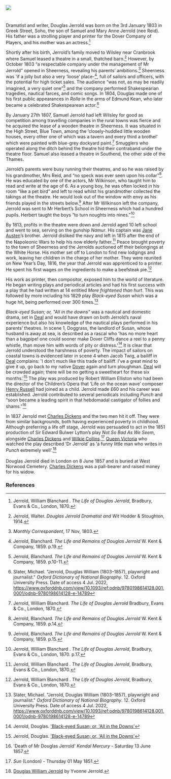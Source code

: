 <a href="https://beta.kent-maps.online"><img src="https://beta.kent-maps.online/juncture/ve-button.png"></a>

<param ve-config 
       title="Douglas William Jerrold (1803-1857)"
       author="Michelle Crowther"
       banner="https://raw.githubusercontent.com/kent-map/images/main/banners/19c.jpg"
       layout="vertical"
       description="A visual essay by Michelle Crowther, which introduces the life and work of dramatist and writer, Douglas Jerrold.">


<param ve-entity eid="Q1011096" aliases="Deal">



<!-- Historical map layers -->
<param ve-map-layer active allmaps allmaps-id="4478e36824ad9d1a" title="Greenwood 1829">

#

Dramatist and writer, Douglas Jerrold was born on the 3rd January 1803 in Greek Street, Soho, the son of Samuel and Mary Anne Jerrold (nee Reid). His father was a strolling player and printer for the Dover Company of Players, and his mother was an actress.[^ref1] 
<param ve-image url="https://upload.wikimedia.org/wikipedia/commons/8/81/Douglas_William_Jerrold_by_Sir_Daniel_Macnee.jpg" label="Douglas William Jerrold" attribution="by Daniel Macnee, Public domain, via Wikimedia Commons">
<param ve-entity eid="Q179224" aliases="Dover">
<param ve-map center="Q179224" zoom="13">

Shortly after his birth, Jerrold’s family moved to Wilsley near Cranbrook where Samuel leased a theatre in a small, thatched barn.[^ref2] However, by October 1803 “a respectable company under the management of Mr Jerrold” opened in Sheerness, revealing his parents’ ambitions.[^ref3] Sheerness was 'if a jolly but also a very ‘loose’ place-[^ref4], full of sailors and officers, with the potential for high ticket sales. The audience “was not, as may be readily imagined, a very quiet one”[^ref5] and the company performed Shakespearian tragedies, nautical farces,  and comic songs. In 1804, Douglas made one of his first public appearances in _Rolla_ in the arms of Edmund Kean, who later became a celebrated Shakespearean actor.[^ref6]
<param ve-image url="https://upload.wikimedia.org/wikipedia/commons/c/cd/Edmund_Kean_in_the_Character_of_Macbeth_1814_George_Henry_Harlow.jpg" label="Edmund Kean in the Character of Macbeth, 1814" attribution="By George Henry Harlow, Public domain, via Wikimedia Commons">
<param ve-entity eid="Q2160826" aliases="Cranbrook">
<param ve-entity eid="Q1003196" aliases="Sheerness">
<param ve-map center="Q2160826" zoom="13">
<param ve-map center="Q1003196" zoom="13">

By January 27th 1807, Samuel Jerrold had left Wilsley for good as competition among travelling companies in the rural towns was fierce and he acquired the lease of a wooden theatre in Sheerness. It was situated in the High Street, Blue Town, among the ‘closely-huddled little wooden houses, every other one of which was a tavern and every third a brothel’ which were painted with blue-grey dockyard paint.[^ref7]  Smugglers who operated along the ditch behind the theatre hid their contraband under the theatre floor.  Samuel also leased a theatre in Southend, the other side of the Thames.
<param ve-image url="https://upload.wikimedia.org/wikipedia/commons/3/38/Wilsley_Oast%2C_Cranbrook_-_geograph.org.uk_-_2942306.jpg" label="Wilsely Oast, Cranbrook" attribution="Wilsley Oast, Cranbrook by Julian P Guffogg, via Wikimedia Commons" license="CC BY-SA 2.0">
<param ve-map center="Q1003196" zoom="15">

Jerrold’s parents were busy running their theatres, and so he was raised by his grandmother, Mrs Reid, and “no speck was ever seen upon his collar”[^ref8]. He was educated by one of the actors, Mr Wilkinson, who taught him to read and write at the age of 6.  As a young boy, he was often locked in his room “like a pet bird” and left to read whilst his grandmother collected the takings at the theatre. He would look out of the window with envy as his friends played in the streets below.[^ref9] After Mr Wilkinson left the company, Jerrold was sent to Mr Herbert’s School in Sheerness which had a hundred pupils. Herbert taught the boys “to turn noughts into nines.”[^ref10] 
<param ve-image url="https://stor.artstor.org/stor/e5edb1c7-9b9f-427e-8057-e5df4793b6d4" label="George Vertue, The Picturesque Beauties of Great Britain: Kent.  Dock Yard, Sheerness, 1829" attribution="Photo by Astrid Stilma. By permission of Patrick Marrin">
<param ve-map center="Q1003196" zoom="15">

By 1813, profits in the theatre were down and Jerrold aged 10 left school and went to sea, serving on the gunship _Namur_. His captain was [Jane Austen](/19c/19c-austen-biography)’s brother. Jerrold disliked the navy and left in 1815 after the end of the Napoleonic Wars to help his now elderly father.[^ref11] Peace brought poverty to the town of Sheerness and the Jerrolds auctioned off their belongings at the White Horse. His mother set off to London to find new lodgings and work, leaving her children in the charge of her mother. They were reunited on New Year’s Day, 1816, the year that Jerrold was apprenticed to a printer. He spent his first wages on the ingredients to make a beefsteak pie.[^ref12]
<param ve-image url="https://upload.wikimedia.org/wikipedia/commons/7/78/HMS_Namur_IMG_4822.jpg" label="HMS Namur" attribution="Richard Perret, active in 1806, Public domain, via Wikimedia Commons">

His work as printer, then compositor, exposed him to the world of literature. He began writing plays and periodical articles and had his first success with a play that he had written at 14 entitled _More frightened than hurt_. This was followed by more including his 1829 play _Black-eyed Susan_ which was a huge hit, being performed over 300 times.[^ref13] 
<param ve-image url="https://upload.wikimedia.org/wikipedia/commons/7/7d/Paul_Fourdrinier_-_Sweet_William%5Es_Farewell_to_Black_Eyed_Susan_-_B1995.13.141_-_Yale_Center_for_British_Art.jpg" label="Sweet William's Frewell to Black-eyed Susan" attribution="Paul Fourdrinier, CC0, via Wikimedia Commons">

_Black-eyed Susan; or, "All in the downs"_ was a nautical and domestic drama, set in [Deal](/seascape/deal) and would have drawn on both Jerrold’s naval experience but also his knowledge of the nautical plays performed in his parents’ theatres. In scene 1, Doggrass, the landlord of Susan, whose husband is away at sea, is described as a rascal who 'has no more heart than a bagpipe! one could sooner make Dover Cliffs dance a reel to a penny whistle, than move him with words of pity or distress.'[^ref14] It is clear that Jerrold understood the harshness of poverty. The impact of sailors on coastal towns is evidenced later in scene 4 when Jacob Twig, a bailiff in [Deal](/seascape/deal) complains: 'I don’t much like this trade of bailiff. I’ve a great mind to give it up, go back to my native [Dover](/19c/19c-dover) again and turn ploughman. [Deal](/seascape/deal) will be crowded again; there will be no getting a sweetheart for these six months.'[^ref15] The play was produced by Robert William Elliston who had been the director of the Children’s Opera that ‘Life on the ocean wave’ composer [Henry Russell](/19c/19c-russell-biography) had joined as a child. Jerrold made £60 and his career was established. Jerrold contributed to several periodicals including _Punch_ and “soon became a leading spirit in that hebdomadal castigator of follies and shams.”[^ref16]
<param ve-image url="https://upload.wikimedia.org/wikipedia/commons/e/e2/Ebenezer_Landells_-_The_Illuminated_Magazine_-_No.1%2C_May_1843.jpg" label="The Illuminated Magazine edited by Douglas Jerrold, 1843" attribution="Ebenezer Landells, Public domain, via Wikimedia Commons">
<param ve-map center="Q1011096" zoom="15">
<param ve-map center="Q179224" zoom="15">

In 1837 Jerrold met [Charles Dickens](/dickens/dickens-biography) and the two men hit it off. They were from similar backgrounds, both having experienced poverty in childhood. Although preferring a life off stage, Jerrold was persuaded to act in the 1851 production of Sir Edward Bulwer Lytton’s play _Not So Bad As We Seem_, alongside [Charles Dickens](/dickens/dickens-biography) and [Wilkie Collins](/19c/19c-collins-biography).[^ref17] [Queen Victoria](/19c/19c-victoria-biography) who watched the play described ‘Dr Jerrold’ as ‘a funny little man who writes in _Punch_ extremely well’.[^ref18]  
<br>
Douglas Jerrold died in London on 8 June 1857 and is buried at West Norwood Cemetery. [Charles Dickens](/dickens/dickens-biography) was a pall-bearer and raised money for his widow. 
<param ve-image url="https://upload.wikimedia.org/wikipedia/commons/f/f3/Charles_Dickens_circa_1840.jpg" label="Charles Dickens c. 1840" attribution="From an oil painting by R. J. Lane, Public domain, via Wikimedia Commons">

### References

[^ref1]: Jerrold, William Blanchard . _The Life of Douglas Jerrold_, Bradbury, Evans & Co., London, 1870.  
[^ref2]: Jerrold, Walter. _Douglas Jerrold Dramatist and Wit_ Hodder & Stoughton, 1914.
[^ref3]: _Monthly Correspondent_, 17 Nov, 1803.   
[^ref4]: Jerrold, Blanchard. _The Life and Remains of Douglas Jerrold_ W. Kent & Company, 1859. p.19.
[^ref5]: Jerrold, Blanchard. _The Life and Remains of Douglas Jerrold_ W. Kent & Company, 1859. p.10-11.
[^ref6]: Slater, Michael. "Jerrold, Douglas William (1803–1857), playwright and journalist." _Oxford Dictionary of National Biography_.  12. Oxford University Press. Date of access 4 Jul. 2022, <https://www.oxforddnb.com/view/10.1093/ref:odnb/9780198614128.001.0001/odnb-9780198614128-e-14789>
[^ref7]: Jerrold, William Blanchard. _The Life of Douglas Jerrold_ Bradbury, Evans & Co., London, 1870.   
[^ref8]: Jerrold, Blanchard. _The Life and Remains of Douglas Jerrold_ W. Kent & Company, 1859. p.14.
[^ref9]: Jerrold, Blanchard. _The Life and Remains of Douglas Jerrold_ W. Kent & Company, 1859. p.15.
[^ref9]: Jerrold, Blanchard. _The Life and Remains of Douglas Jerrold_ W. Kent & Company, 1859. p.17.
[^ref10]: Jerrold, William Blanchard . _The Life of Douglas Jerrold_, Bradbury, Evans & Co., London, 1870. p.17.   
[^ref11]: Jerrold, William Blanchard . _The Life of Douglas Jerrold_, Bradbury, Evans & Co., London, 1870. 
[^ref12]: Jerrold, William Blanchard . _The Life of Douglas Jerrold_, Bradbury, Evans & Co., London, 1870. 
[^ref13]: Slater, Michael. "Jerrold, Douglas William (1803–1857), playwright and journalist." _Oxford Dictionary of National Biography_.  12. Oxford University Press. Date of access 4 Jul. 2022, <https://www.oxforddnb.com/view/10.1093/ref:odnb/9780198614128.001.0001/odnb-9780198614128-e-14789>
[^ref14]: Jerrold, Douglas. ['Black-eyed Susan; or, 'All in the Downs'](https://archive.org/details/blackeyedsusanor00jerr)
[^ref15]: Jerrold, Douglas. ['Black-eyed Susan; or, 'All in the Downs'](https://archive.org/details/blackeyedsusanor00jerr)
[^ref16]: 'Death of Mr Douglas Jerrold' _Kendal Mercury_ - Saturday 13 June 1857.
[^ref17]:  _Sun_ (London) - Thursday 01 May 1851.
[^ref18]: [Douglas William Jerrold](https://www.yvonnejerrold.com/FamilyTree/L-DouglasWilliamJerrold-biog.html) by Yvonne Jerrold.
